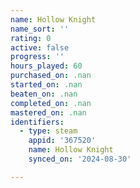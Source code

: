 ```yaml
---
name: Hollow Knight
name_sort: ''
rating: 0
active: false
progress: ''
hours_played: 60
purchased_on: .nan
started_on: .nan
beaten_on: .nan
completed_on: .nan
mastered_on: .nan
identifiers:
  - type: steam
    appid: '367520'
    name: Hollow Knight
    synced_on: '2024-08-30'

---
```

